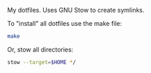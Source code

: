 My dotfiles. Uses GNU Stow to create symlinks.

To "install" all dotfiles use the make file:
```bash
make
```
Or, stow all directories:
```bash
stow --target=$HOME */
```

